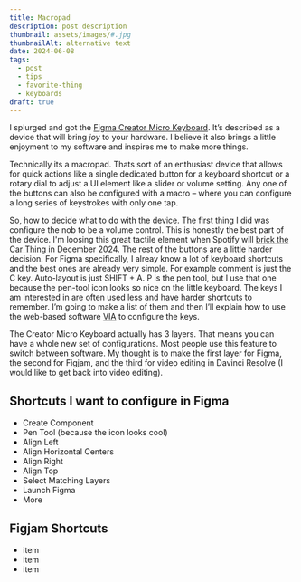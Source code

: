 ```yaml
---
title: Macropad
description: post description
thumbnail: assets/images/#.jpg
thumbnailAlt: alternative text 
date: 2024-06-08
tags:
  - post
  - tips
  - favorite-thing
  - keyboards
draft: true
---
```


I splurged and got the [Figma Creator Micro Keyboard](https://store.figma.com/products/figma-creator-micro-keyboard). It’s described as a device that will bring *joy* to your hardware. I believe it also brings a little enjoyment to my software and inspires me to make more things. 

Technically its a macropad. Thats sort of an enthusiast device that allows for quick actions like a single dedicated button for a keyboard shortcut or a rotary dial to adjust a UI element like a slider or volume setting.  Any one of the buttons can also be configured with a macro – where you can configure a long series of keystrokes with only one tap. 

So, how to decide what to do with the device. The first thing I did was configure the nob to be a volume control. This is honestly the best part of the device. I'm loosing this great tactile element when Spotify will [brick the Car Thing](../car-thing/) in December 2024. The rest of the buttons are a little harder decision. For Figma specifically, I alreay know a lot of keyboard shortcuts and the best ones are already very simple. For example comment is just the C key. Auto-layout is just SHIFT + A. P is the pen tool, but I use that one because the pen-tool icon looks so nice on the little keyboard. The keys I am interested in are often used less and have harder shortcuts to remember. I’m going to make a list of them and then I’ll explain how to use the web-based software [VIA](https://www.caniusevia.com/) to configure the keys. 

The Creator Micro Keyboard actually has 3 layers. That means you can have a whole new set of configurations. Most people use this feature to switch between software. My thought is to make the first layer for Figma, the second for Figjam, and the third for video editing in Davinci Resolve (I would like to get back into video editing).

## Shortcuts I want to configure in Figma

- Create Component
- Pen Tool (because the icon looks cool)
- Align Left
- Align Horizontal Centers
- Align Right
- Align Top
- Select Matching Layers
- Launch Figma
- More

## Figjam Shortcuts
- item
- item
- item

<!-- <figure>
  {% image "./#.jpg", "Alternative text" %}
<figcaption></figcaption>
</figure> -->